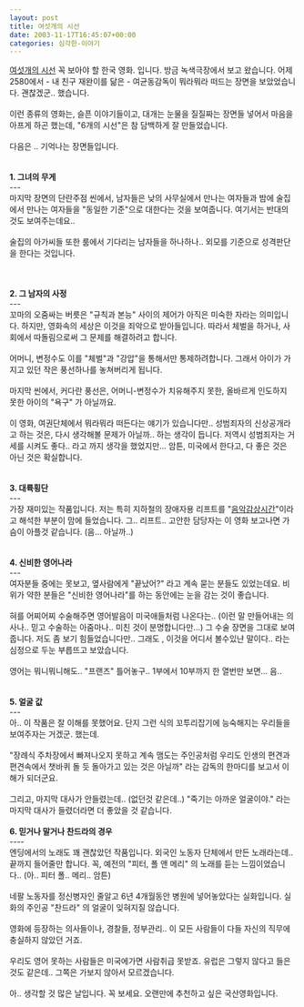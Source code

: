 ```yaml
---
layout: post
title: 여섯개의 시선
date: 2003-11-17T16:45:07+00:00
categories: 심각한-이야기
---
```

<a href="http://www.6sisun.co.kr/">여섯개의 시선</a> 꼭 보아야 할 한국 영화. 입니다. 방금 녹색극장에서 보고 왔습니다. 어제 2580에서 - 내 친구 재완이를 닮은 -  여균동감독이 뭐라뭐라 떠드는 장면을 보았었습니다. 괜찮겠군.. 했습니다.<br /><br />이런 종류의 영화는, 슬픈 이야기들이고, 대개는 눈물을 질질짜는 장면들 넣어서 마음을 아프게 하곤 했는데, "6개의 시선"은 참 담백하게 잘 만들었습니다.<br /><br />다음은 .. 기억나는 장면들입니다.<br /><br /><br /><b>1. 그녀의 무게 </b><br />---<br />마지막 장면의 단란주점 씬에서, 남자들은 낮의 사무실에서 만나는 여자들과 밤에 술집에서 만나는 여자들을 "동일한 기준"으로 대한다는 것을 보여줍니다. 여기서는 반대의 것도 보여주는데요..<br /><br />술집의 아가씨들 또한 룸에서 기다리는 남자들을 하나하나.. 외모를 기준으로 성격판단을 한다는 것입니다.<br /><br /><br /><br /><b>2. 그 남자의 사정</b><br />---<br />꼬마의 오줌싸는 버릇은 "규칙과 본능" 사이의 제어가 아직은 미숙한 자라는 의미입니다. 하지만, 영화속의 세상은 이것을 죄악으로 받아들입니다. 따라서 체벌을 하거나, 사회에서 따돌림으로써 그 문제를 해결하려고 합니다.<br /><br />어머니, 변정수도 이를 "체벌"과 "강압"을 통해서만 통제하려합니다. 그래서 아이가 가지고 있던 작은 풍선하나를 놓쳐버리게 됩니다.<br /><br />마지막 씬에서, 커다란 풍선은, 어머니-변정수가 치유해주지 못한, 올바르게 인도하지 못한 아이의 "욕구" 가 아닐까요.<br /><br />이 영화, 여권단체에서 뭐라뭐라 떠든다는 얘기가 있습니다만.. 성범죄자의 신상공개라고 하는 것은, 다시 생각해볼 문제가 아닐까.. 하는 생각이 듭니다. 저역시 성범죄자는 거세를 시켜도 좋다.. 라고 까지 생각을 했었지만... 암튼, 미국에서 한다고, 다 좋은 것은 아닌 것은 확실합니다.<br /><br /><br /><b>3. 대륙횡단</b><br />---<br />가장 재미있는 작품입니다. 저는 특히 지하철의 장애자용 리프트를 "<u>음악감상시간</u>"이라고 해석한 부분이 맘에 들었습니다. 그.. 리프트.. 고안한 담당자는 이 영화 보고나면 가슴이 아플것 같습니다. (음... 아닐까..)<br /><br /><br /><b>4. 신비한 영어나라</b><br />---<br />여자분들 중에는 못보고, 옆사람에게 "끝났어?" 라고 계속 묻는 분들도 있었는데요. 비위가 약한 분들은 "신비한 영어나라"를 하는 동안에는 눈을 감는 것이 좋습니다.<br /><br />혀를 어찌어찌 수술해주면 영어발음이 미국애들처럼 나온다는.. (이런 말 만들어내는 의사나.. 믿고 수술하는 아줌마나.. 미친 것이 분명합니다만...) 그 수술 장면을 그대로 보여줍니다. 저도 좀 보기 힘들었습니다만.. 그래도 , 이것을 어디서 볼수있냔 말이다.. 라는 심정으로 두눈 부릅뜨고 보았습니다.<br /><br />영어는 뭐니뭐니해도.. "프랜즈" 틀어놓구.. 1부에서 10부까지 한 열번만 보면... 음..<br /><br /><br /><b>5. 얼굴 값</b><br />---<br />아.. 이 작품은 잘 이해를 못했어요. 단지 그런 식의 꼬투리잡기에 능숙해지는 우리들을 보여주자는 거겠군. 했는데.<br /><br />"장례식 주차장에서 빠져나오지 못하고 계속 맴도는 주인공처럼 우리도 인생의 편견과 편견속에서 챗바퀴 돌 듯 돌아가고 있는 것은 아닐까" 라는 감독의 한마디를 보고서 이해가 되더군요.<br /><br />그리고, 마지막 대사가 안들렸는데.. (없던것 같은데..) "죽기는 아까운 얼굴이야." 라는 마지막 대사가 들렸더라면 더 좋았을 것 같습니다.<br /><br /><b>6. 믿거나 말거나 찬드라의 경우</b><br />----<br />엔딩에서의 노래도 꽤 괜찮았던 작품입니다. 외국인 노동자 단체에서 만든 노래라는데.. 끝까지 들어줄만 합니다. 꼭, 예전의 "피터, 폴 앤 메리" 의 노래를 듣는 느낌이었습니다.. (아.. 피터 폴.. 메리..  암튼)<br /><br />네팔 노동자를 정신병자인 줄알고 6년 4개월동안 병원에 넣어놓았다는 실화입니다. 실화의 주인공 "찬드라" 의 얼굴이 잊혀지질 않습니다. <br /><br />영화에 등장하는 의사들이나, 경찰들, 정부관리.. 이 모든 사람들이 다들 자신의 직무에 충실하지 않았던 거죠.<br /><br />우리도 영어 못하는 사람들은 미국에가면 사람취급 못받죠. 유럽은 그렇지 않다고 들은 것도 같은데.. 그쪽은 가보지 않아서 모르겠습니다. <br /><br />아.. 생각할 것 많은 날입니다. 꼭 보세요. 오랜만에 추천하고 싶은 국산영화입니다.
